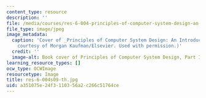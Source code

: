 ```yaml
---
content_type: resource
description: ''
file: /media/courses/res-6-004-principles-of-computer-system-design-an-introduction-spring-2009/a351075e24f3110356a2c266c51764ce_res-6-004s09-th.jpg
file_type: image/jpeg
image_metadata:
  caption: 'Cover of _Principles of Computer System Design: An Introduction_. (Image
    courtesy of Morgan Kaufman/Elsevier. Used with permission.)'
  credit: ''
  image-alt: Book cover of Principles of Computer System Design, Part I.
learning_resource_types: []
ocw_type: OCWImage
resourcetype: Image
title: res-6-004s09-th.jpg
uid: a351075e-24f3-1103-56a2-c266c51764ce
---
```

